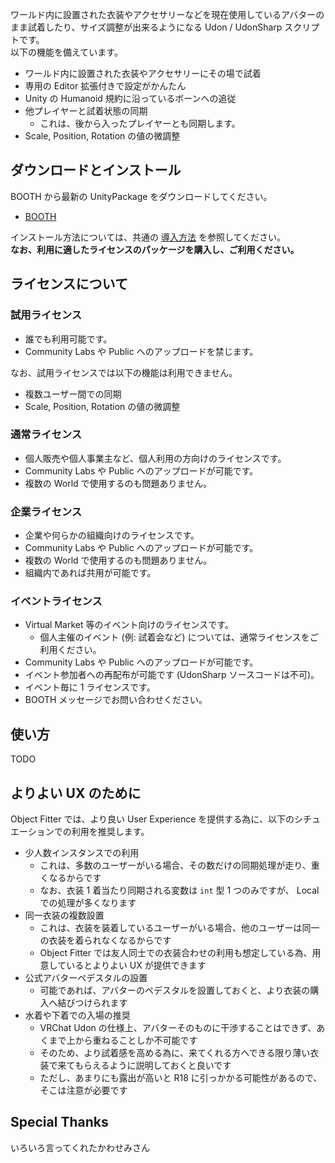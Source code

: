 ワールド内に設置された衣装やアクセサリーなどを現在使用しているアバターのまま試着したり、サイズ調整が出来るようになる Udon / UdonSharp スクリプトです。  
以下の機能を備えています。

- ワールド内に設置された衣装やアクセサリーにその場で試着
- 専用の Editor 拡張付きで設定がかんたん
- Unity の Humanoid 規約に沿っているボーンへの追従
- 他プレイヤーと試着状態の同期
  - これは、後から入ったプレイヤーとも同期します。
- Scale, Position, Rotation の値の微調整

## ダウンロードとインストール

BOOTH から最新の UnityPackage をダウンロードしてください。

- [BOOTH](https://natsuneko.booth.pm/items/2540555)

インストール方法については、共通の [導入方法](/UdonRabbit/Guide/Installation) を参照してください。  
**なお、利用に適したライセンスのパッケージを購入し、ご利用ください。**

## ライセンスについて

### 試用ライセンス

- 誰でも利用可能です。
- Community Labs や Public へのアップロードを禁じます。

なお、試用ライセンスでは以下の機能は利用できません。

- 複数ユーザー間での同期
- Scale, Position, Rotation の値の微調整

### 通常ライセンス

- 個人販売や個人事業主など、個人利用の方向けのライセンスです。
- Community Labs や Public へのアップロードが可能です。
- 複数の World で使用するのも問題ありません。

### 企業ライセンス

- 企業や何らかの組織向けのライセンスです。
- Community Labs や Public へのアップロードが可能です。
- 複数の World で使用するのも問題ありません。
- 組織内であれば共用が可能です。

### イベントライセンス

- Virtual Market 等のイベント向けのライセンスです。
  - 個人主催のイベント (例: 試着会など) については、通常ライセンスをご利用ください。
- Community Labs や Public へのアップロードが可能です。
- イベント参加者への再配布が可能です (UdonSharp ソースコードは不可)。
- イベント毎に 1 ライセンスです。
- BOOTH メッセージでお問い合わせください。

## 使い方

TODO

## よりよい UX のために

Object Fitter では、より良い User Experience を提供する為に、以下のシチュエーションでの利用を推奨します。

- 少人数インスタンスでの利用
  - これは、多数のユーザーがいる場合、その数だけの同期処理が走り、重くなるからです
  - なお、衣装 1 着当たり同期される変数は `int` 型 1 つのみですが、 Local での処理が多くなります
- 同一衣装の複数設置
  - これは、衣装を装着しているユーザーがいる場合、他のユーザーは同一の衣装を着られなくなるからです
  - Object Fitter では友人同士での衣装合わせの利用も想定している為、用意しているとよりよい UX が提供できます
- 公式アバターペデスタルの設置
  - 可能であれば、アバターのペデスタルを設置しておくと、より衣装の購入へ結びつけられます
- 水着や下着での入場の推奨
  - VRChat Udon の仕様上、アバターそのものに干渉することはできず、あくまで上から重ねることしか不可能です
  - そのため、より試着感を高める為に、来てくれる方へできる限り薄い衣装で来てもらえるように説明しておくと良いです
  - ただし、あまりにも露出が高いと R18 に引っかかる可能性があるので、そこは注意が必要です

## Special Thanks

いろいろ言ってくれたかわせみさん

